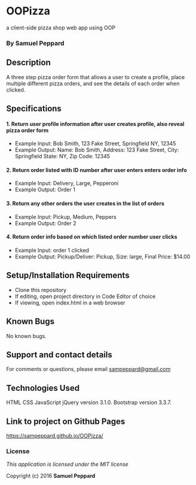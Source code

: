 # OOPizza

a client-side pizza shop web app using OOP

### By **Samuel Peppard**

## Description

A three step pizza order form that allows a user to create a profile, place multiple different pizza orders, and see the details of each order when clicked.

## Specifications

#### 1. Return user profile information after user creates profile, also reveal pizza order form

* Example Input: Bob Smith, 123 Fake Street, Springfield NY, 12345
* Example Output: Name: Bob Smith, Address: 123 Fake Street, City: Springfield  State: NY, Zip Code: 12345

#### 2. Return order listed with ID number after user enters enters order info

* Example Input: Delivery, Large, Pepperoni
* Example Output: Order 1

#### 3. Return any other orders the user creates in the list of orders

* Example Input: Pickup, Medium, Peppers
* Example Output: Order 2

#### 4. Return order info based on which listed order number user clicks

* Example Input: order 1 clicked
* Example Output: Pickup/Deliver: Pickup, Size: large, Final Price: $14.00

## Setup/Installation Requirements

* Clone this repository
* If editing, open project directory in Code Editor of choice
* If viewing, open index.html in a web browser

## Known Bugs

No known bugs.

## Support and contact details

For comments or questions, please email sampeppard@gmail.com

## Technologies Used

HTML
CSS
JavaScript
jQuery version 3.1.0.
Bootstrap version 3.3.7.

## Link to project on Github Pages

https://sampeppard.github.io/OOPizza/

### License

*This application is licensed under the MIT license*

Copyright (c) 2016 **Samuel Peppard**
